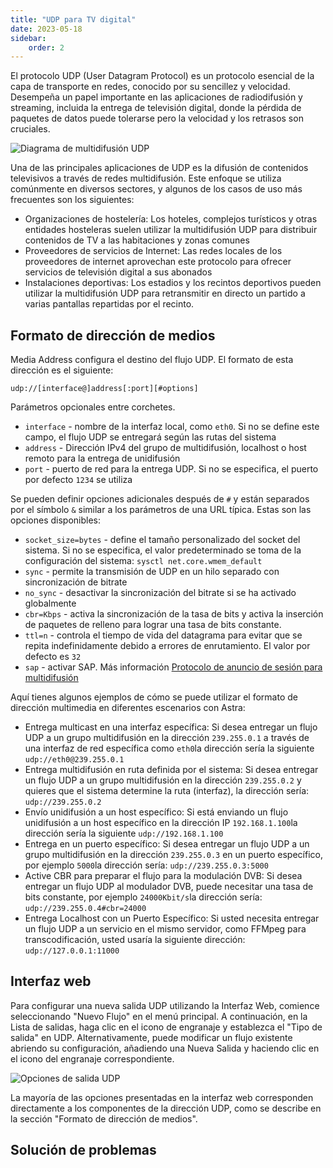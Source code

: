 ```yaml
---
title: "UDP para TV digital"
date: 2023-05-18
sidebar:
    order: 2
---
```


El protocolo UDP (User Datagram Protocol) es un protocolo esencial de la capa de transporte en redes, conocido por su sencillez y velocidad. Desempeña un papel importante en las aplicaciones de radiodifusión y streaming, incluida la entrega de televisión digital, donde la pérdida de paquetes de datos puede tolerarse pero la velocidad y los retrasos son cruciales.

![Diagrama de multidifusión UDP](https://cdn.cesbo.com/help/astra/delivery/udp.svg)

Una de las principales aplicaciones de UDP es la difusión de contenidos televisivos a través de redes multidifusión. Este enfoque se utiliza comúnmente en diversos sectores, y algunos de los casos de uso más frecuentes son los siguientes:

- Organizaciones de hostelería: Los hoteles, complejos turísticos y otras entidades hosteleras suelen utilizar la multidifusión UDP para distribuir contenidos de TV a las habitaciones y zonas comunes
- Proveedores de servicios de Internet: Las redes locales de los proveedores de internet aprovechan este protocolo para ofrecer servicios de televisión digital a sus abonados
- Instalaciones deportivas: Los estadios y los recintos deportivos pueden utilizar la multidifusión UDP para retransmitir en directo un partido a varias pantallas repartidas por el recinto.

## Formato de dirección de medios[](/es/astra/delivery/broadcasting/udp#media-address-format)

Media Address configura el destino del flujo UDP. El formato de esta dirección es el siguiente:

```
udp://[interface@]address[:port][#options]
```

Parámetros opcionales entre corchetes.

- `interface` - nombre de la interfaz local, como `eth0`. Si no se define este campo, el flujo UDP se entregará según las rutas del sistema
- `address` - Dirección IPv4 del grupo de multidifusión, localhost o host remoto para la entrega de unidifusión
- `port` - puerto de red para la entrega UDP. Si no se especifica, el puerto por defecto `1234` se utiliza

Se pueden definir opciones adicionales después de `#` y están separados por el símbolo `&` similar a los parámetros de una URL típica. Estas son las opciones disponibles:

- `socket_size=bytes` - define el tamaño personalizado del socket del sistema. Si no se especifica, el valor predeterminado se toma de la configuración del sistema: `sysctl net.core.wmem_default`
- `sync` - permite la transmisión de UDP en un hilo separado con sincronización de bitrate
- `no_sync` - desactivar la sincronización del bitrate si se ha activado globalmente
- `cbr=Kbps` - activa la sincronización de la tasa de bits y activa la inserción de paquetes de relleno para lograr una tasa de bits constante.
- `ttl=n` - controla el tiempo de vida del datagrama para evitar que se repita indefinidamente debido a errores de enrutamiento. El valor por defecto es `32`
- `sap` - activar SAP. Más información [Protocolo de anuncio de sesión para multidifusión](/es/astra/delivery/broadcasting/sap)

Aquí tienes algunos ejemplos de cómo se puede utilizar el formato de dirección multimedia en diferentes escenarios con Astra:

- Entrega multicast en una interfaz específica: Si desea entregar un flujo UDP a un grupo multidifusión en la dirección `239.255.0.1` a través de una interfaz de red específica como `eth0`la dirección sería la siguiente `udp://eth0@239.255.0.1`
- Entrega multidifusión en ruta definida por el sistema: Si desea entregar un flujo UDP a un grupo multidifusión en la dirección `239.255.0.2` y quieres que el sistema determine la ruta (interfaz), la dirección sería: `udp://239.255.0.2`
- Envío unidifusión a un host específico: Si está enviando un flujo unidifusión a un host específico en la dirección IP `192.168.1.100`la dirección sería la siguiente `udp://192.168.1.100`
- Entrega en un puerto específico: Si desea entregar un flujo UDP a un grupo multidifusión en la dirección `239.255.0.3` en un puerto específico, por ejemplo `5000`la dirección sería: `udp://239.255.0.3:5000`
- Active CBR para preparar el flujo para la modulación DVB: Si desea entregar un flujo UDP al modulador DVB, puede necesitar una tasa de bits constante, por ejemplo `24000Kbit/s`la dirección sería: `udp://239.255.0.4#cbr=24000`
- Entrega Localhost con un Puerto Específico: Si usted necesita entregar un flujo UDP a un servicio en el mismo servidor, como FFMpeg para transcodificación, usted usaría la siguiente dirección: `udp://127.0.0.1:11000`

## Interfaz web[](/es/astra/delivery/broadcasting/udp#web-interface)

Para configurar una nueva salida UDP utilizando la Interfaz Web, comience seleccionando "Nuevo Flujo" en el menú principal. A continuación, en la Lista de salidas, haga clic en el icono de engranaje y establezca el "Tipo de salida" en UDP. Alternativamente, puede modificar un flujo existente abriendo su configuración, añadiendo una Nueva Salida y haciendo clic en el icono del engranaje correspondiente.

![Opciones de salida UDP](https://cdn.cesbo.com/help/astra/delivery/broadcasting/udp/options.png)

La mayoría de las opciones presentadas en la interfaz web corresponden directamente a los componentes de la dirección UDP, como se describe en la sección "Formato de dirección de medios".

## Solución de problemas
